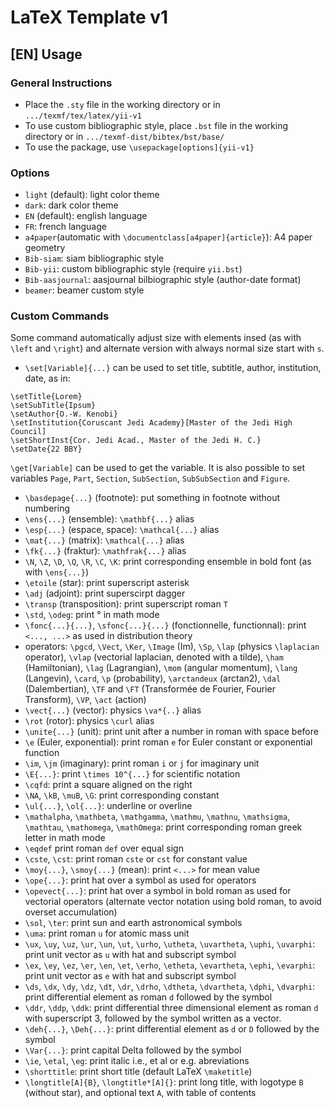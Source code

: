 # LaTeX Template v1
## [EN] Usage
### General Instructions
- Place the `.sty` file in the working directory or in `.../texmf/tex/latex/yii-v1`
- To use custom bibliographic style, place `.bst` file in the working directory or in `.../texmf-dist/bibtex/bst/base/`
- To use the package, use `\usepackage[options]{yii-v1}`

### Options
- `light` (default): light color theme
- `dark`: dark color theme
- `EN` (default): english language
- `FR`: french language
- `a4paper`(automatic with `\documentclass[a4paper]{article}`): A4 paper geometry
- `Bib-siam`: siam bibliographic style
- `Bib-yii`: custom bibliographic style (require `yii.bst`)
- `Bib-aasjournal`: aasjournal bilbiographic style (author-date format)
- `beamer`: beamer custom style

### Custom Commands
Some command automatically adjust size with elements insed (as with `\left` and `\right`) and alternate version with always normal size start with `s`.

- `\set[Variable]{...}` can be used to set title, subtitle, author, institution, date, as in:
```
\setTitle{Lorem}
\setSubTitle{Ipsum}
\setAuthor{O.-W. Kenobi}
\setInstitution{Coruscant Jedi Academy}[Master of the Jedi High Council]
\setShortInst{Cor. Jedi Acad., Master of the Jedi H. C.}
\setDate{22 BBY}
```
`\get[Variable]` can be used to get the variable. It is also possible to set variables `Page`, `Part`, `Section`, `SubSection`, `SubSubSection` and `Figure`.
- `\basdepage{...}` (footnote): put something in footnote without numbering
- `\ens{...}` (ensemble): `\mathbf{...}` alias
- `\esp{...}` (espace, space): `\mathcal{...}` alias
- `\mat{...}` (matrix): `\mathcal{...}` alias
- `\fk{...}` (fraktur):  `\mathfrak{...}` alias
- `\N`, `\Z`, `\D`, `\Q`, `\R`, `\C`, `\K`: print corresponding ensemble in bold font (as with `\ens{...}`)
- `\etoile` (star): print superscript asterisk
- `\adj` (adjoint): print superscirpt dagger
- `\transp` (transposition): print superscript roman `T`
- `\std`, `\odeg`: print ° in math mode
- `\fonc{...}{...}`, `\sfonc{...}{...}` (fonctionnelle, functionnal): print `<..., ...>` as used in distribution theory
- operators: `\pgcd`, `\Vect`, `\Ker`, `\Image` (Im), `\Sp`, `\lap` (physics `\laplacian` operator), `\vlap` (vectorial laplacian, denoted with a tilde), `\ham` (Hamiltonian), `\lag` (Lagrangian), `\mom` (angular momentum), `\lang` (Langevin), `\card`, `\p` (probability), `\arctandeux` (arctan2), `\dal` (Dalembertian), `\TF` and `\FT` (Transformée de Fourier, Fourier Transform), `\VP`, `\act` (action)
- `\vect{...}` (vector): physics `\va*{..}` alias
- `\rot` (rotor): physics `\curl` alias
- `\unite{...}` (unit): print unit after a number in roman with space before
- `\e` (Euler, exponential): print roman `e` for Euler constant or exponential function
- `\im`, `\jm` (imaginary): print roman `i` or `j` for imaginary unit
- `\E{...}`: print `\times 10^{...}` for scientific notation
- `\cqfd`: print a square aligned on the right
- `\NA`, `\kB`, `\muB`, `\G`: print corresponding constant
- `\ul{...}`, `\ol{...}`: underline or overline
- `\mathalpha`, `\mathbeta`, `\mathgamma`, `\mathmu`, `\mathnu`, `\mathsigma`, `\mathtau`, `\mathomega`, `\mathOmega`: print corresponding roman greek letter in math mode
- `\eqdef` print roman `def` over equal sign
- `\cste`, `\cst`: print roman `cste` or `cst` for constant value
- `\moy{...}`, `\smoy{...}` (mean): print `<...>` for mean value
- `\ope{...}`: print hat over a symbol as used for operators
- `\opevect{...}`: print hat over a symbol in bold roman as used for vectorial operators (alternate vector notation using bold roman, to avoid overset accumulation)
- `\sol`, `\ter`: print sun and earth astronomical symbols
- `\uma`: print roman `u` for atomic mass unit
- `\ux`, `\uy`, `\uz`, `\ur`, `\un`, `\ut`, `\urho`, `\utheta`, `\uvartheta`, `\uphi`, `\uvarphi`: print unit vector as `u` with hat and subscript symbol
- `\ex`, `\ey`, `\ez`, `\er`, `\en`, `\et`, `\erho`, `\etheta`, `\evartheta`, `\ephi`, `\evarphi`: print unit vector as `e` with hat and subscript symbol
- `\ds`, `\dx`, `\dy`, `\dz`, `\dt`, `\dr`, `\drho`, `\dtheta`, `\dvartheta`, `\dphi`, `\dvarphi`: print differential element as roman `d` followed by the symbol
- `\ddr`, `\ddp`, `\ddk`: print differential three dimensional element as roman `d` with superscript 3, followed by the symbol written as a vector.
- `\deh{...}`, `\Deh{...}`: print differential element as `d` or `D` followed by the symbol
- `\Var{...}`: print capital Delta followed by the symbol
- `\ie`, `\etal`, `\eg`: print italic i.e., et al or e.g. abreviations
- `\shorttitle`: print short title (default LaTeX `\maketitle`)
- `\longtitle[A]{B}`, `\longtitle*[A]{}`: print long title, with logotype `B` (without star), and optional text `A`, with table of contents
